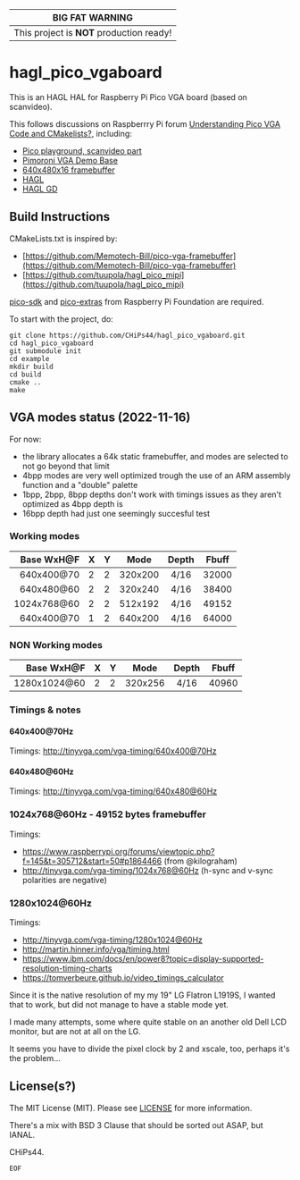 | BIG FAT WARNING                           |
| :---------------------------------------: |
| This project is __NOT__ production ready! |

# hagl_pico_vgaboard

This is an HAGL HAL for Raspberry Pi Pico VGA board (based on scanvideo).

This follows discussions on Raspberrry Pi forum [Understanding Pico VGA Code and CMakelists?](https://www.raspberrypi.org/forums/viewtopic.php?f=145&t=305712), including:

- [Pico playground, scanvideo part](https://github.com/raspberrypi/pico-playground)
- [Pimoroni VGA Demo Base](https://shop.pimoroni.com/products/pimoroni-pico-vga-demo-base)
- [640x480x16 framebuffer](https://github.com/Memotech-Bill/pico-vga-framebuffer)
- [HAGL](https://github.com/tuupola/hagl)
- [HAGL GD](https://github.com/tuupola/hagl_gd)

## Build Instructions

CMakeLists.txt is inspired by:

- [https://github.com/Memotech-Bill/pico-vga-framebuffer](https://github.com/Memotech-Bill/pico-vga-framebuffer)
- [https://github.com/tuupola/hagl_pico_mipi](https://github.com/tuupola/hagl_pico_mipi)

[pico-sdk](https://github.com/raspberrypi/pico-sdk) and [pico-extras](https://github.com/raspberrypi/pico-extras) from Raspberry Pi Foundation are required.

To start with the project, do:

```shell
git clone https://github.com/CHiPs44/hagl_pico_vgaboard.git
cd hagl_pico_vgaboard
git submodule init
cd example
mkdir build
cd build
cmake ..
make
```

## VGA modes status (2022-11-16)

For now:

- the library allocates a 64k static framebuffer, and modes are selected to not go beyond that limit
- 4bpp modes are very well optimized trough the use of an ARM assembly function and a "double" palette
- 1bpp, 2bpp, 8bpp depths don't work with timings issues as they aren't optimized as 4bpp depth is
- 16bpp depth had just one seemingly succesful test

### Working modes

| Base WxH@F   | X | Y | Mode     | Depth   | Fbuff |
| -----------: | - | - | :------: | :-----: | :---: |
|   640x400@70 | 2 | 2 | 320x200  | 4/16    | 32000 |
|   640x480@60 | 2 | 2 | 320x240  | 4/16    | 38400 |
|  1024x768@60 | 2 | 2 | 512x192  | 4/16    | 49152 |
|   640x400@70 | 1 | 2 | 640x200  | 4/16    | 64000 |

### NON Working modes

| Base WxH@F   | X | Y | Mode     | Depth   | Fbuff |
| -----------: | - | - | :------: | :-----: | :---: |
| 1280x1024@60 | 2 | 2 | 320x256  | 4/16    | 40960 |

### Timings & notes

#### 640x400@70Hz

Timings: <http://tinyvga.com/vga-timing/640x400@70Hz>

#### 640x480@60Hz

Timings: <http://tinyvga.com/vga-timing/640x480@60Hz>

### 1024x768@60Hz - 49152 bytes framebuffer

Timings:

- <https://www.raspberrypi.org/forums/viewtopic.php?f=145&t=305712&start=50#p1864466> (from @kilograham)
- <http://tinyvga.com/vga-timing/1024x768@60Hz> (h-sync and v-sync polarities are negative)

### 1280x1024@60Hz

Timings:

- <http://tinyvga.com/vga-timing/1280x1024@60Hz>
- <http://martin.hinner.info/vga/timing.html>
- <https://www.ibm.com/docs/en/power8?topic=display-supported-resolution-timing-charts>
- <https://tomverbeure.github.io/video_timings_calculator>

Since it is the native resolution of my my 19" LG Flatron L1919S, I wanted that to work, but did not manage to have a stable mode yet.

I made many attempts, some where quite stable on an another old Dell LCD monitor, but are not at all on the LG.

It seems you have to divide the pixel clock by 2 and xscale, too, perhaps it's the problem...

## License(s?)

The MIT License (MIT). Please see [LICENSE](LICENSE) for more information.

There's a mix with BSD 3 Clause that should be sorted out ASAP, but IANAL.

CHiPs44.

`EOF`
